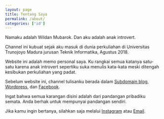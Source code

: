 ```yaml
---
layout: page
title: Tentang Saya
permalink: /about/
categories: ['id']
---
```


Namaku adalah Wildan Mubarok. Dan aku adalah anak introvert.

Channel ini kubuat sejak aku masuk di dunia perkuliahan di Universitas Trunojoyo Madura jurusan Teknik Informatika, Agustus 2018.

Website ini adalah memo personal saya. Ku rangkai semua katanya satu-satu karena anak introvert sepertiku suka menulis kata-kata meski ditengah kesibukan perkuliahan yang padat.

Sebelum website ini, channel tulisanku berada dalam [Subdomain blog](https://blog.wellosoft.net/), [Wordpress](https://willandgottaloveideas.wordpress.com/), dan [Facebook](/drafts/arsip-facebook).

Ingat bahwa semua karangan disini adalah dari pandangan pribadiku semata. Anda berhak untuk mempunyai pandangan sendiri.

Jika kamu ingin bertanya, silahkan saja melalui [Instagram](https://instagram.com/wiiin0de) atau [Email](mailto:willnode@wellosoft.net).
